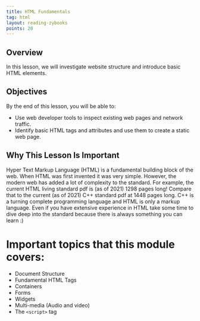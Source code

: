 ```yaml
---
title: HTML Fundamentals
tag: html
layout: reading-zybooks
points: 20
---
```


## Overview

In this lesson, we will investigate website structure and introduce basic HTML elements. 

## Objectives

By the end of this lesson, you will be able to:

- Use web developer tools to inspect existing web pages and network traffic.
- Identify basic HTML tags and attributes and use them to create a static web page.

## Why This Lesson Is Important

Hyper Text Markup Language (HTML) is a fundamental building block of the web. When HTML was first
invented it was very simple. However, the modern web has added a lot of complexity to the standard.
For example, the current HTML living standard pdf is (as of 2021) 1298 pages long! Compare that to
the current (as of 2021) C++ standard pdf at 1448 pages long. C++ is a turning complete programming
language and HTML is only a markup language. Even if you have extensive experience in HTML take some
time to dive deep into the standard because there is always something you can learn :) 

# Important topics that this module covers:

- Document Structure 
- Fundamental HTML Tags
- Containers
- Forms
- Widgets
- Multi-media (Audio and video)
- The `<script>` tag